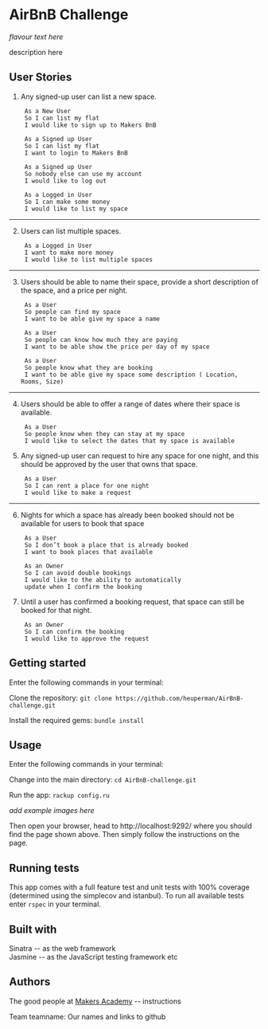 # AirBnB Challenge

*flavour text here*

description here

## User Stories  

1. Any signed-up user can list a new space.  

        As a New User
        So I can list my flat
        I would like to sign up to Makers BnB  

        As a Signed up User
        So I can list my flat
        I want to login to Makers BnB  

        As a Signed up User
        So nobody else can use my account
        I would like to log out  

        As a Logged in User
        So I can make some money
        I would like to list my space  

----------------

2. Users can list multiple spaces.   

        As a Logged in User
        I want to make more money
        I would like to list multiple spaces   

________________

3. Users should be able to name their space, provide a short description of the space, and a price per night.  

        As a User
        So people can find my space
        I want to be able give my space a name  

        As a User
        So people can know how much they are paying
        I want to be able show the price per day of my space  

        As a User
        So people know what they are booking
        I want to be able give my space some description ( Location, Rooms, Size)  

__________________

4. Users should be able to offer a range of dates where their space is available.

        As a User
        So people know when they can stay at my space
        I would like to select the dates that my space is available  
5. Any signed-up user can request to hire any space for one night, and this should be approved by the user that owns that space.  

        As a User
        So I can rent a place for one night
        I would like to make a request  

___________________

6. Nights for which a space has already been booked should not be available for users to book that space  

        As a User
        So I don’t book a place that is already booked
        I want to book places that available  

        As an Owner
        So I can avoid double bookings
        I would like to the ability to automatically
        update when I confirm the booking  

7. Until a user has confirmed a booking request, that space can still be booked for that night.  


        As an Owner
        So I can confirm the booking
        I would like to approve the request  

## Getting started
Enter the following commands in your terminal:

Clone the repository:
`git clone https://github.com/heuperman/AirBnB-challenge.git`

Install the required gems:
`bundle install`

## Usage
Enter the following commands in your terminal:

Change into the main directory:
`cd AirBnB-challenge.git`

Run the app:
`rackup config.ru`

*add example images here*

Then open your browser, head to http://localhost:9292/ where you should find the page shown above. Then simply follow the instructions on the page.

## Running tests
This app comes with a full feature test and unit tests with 100% coverage (determined using the simplecov and istanbul).
To run all available tests enter `rspec` in your terminal.

## Built with
Sinatra -- as the web framework  
Jasmine -- as the JavaScript testing framework
etc

## Authors
The good people at [Makers Academy](https://makers.tech/) -- instructions  

Team teamname:
Our names and links to github
